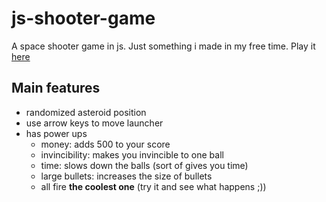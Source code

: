 # js-shooter-game
A space shooter game in js. Just something i made in my free time. Play it [here](https://skparab1.github.io/r/game)

## Main features
- randomized asteroid position
- use arrow keys to move launcher
- has power ups
  - money: adds 500 to your score
  - invincibility: makes you invincible to one ball
  - time: slows down the balls (sort of gives you time)
  - large bullets: increases the size of bullets
  - all fire **the coolest one** (try it and see what happens ;))
